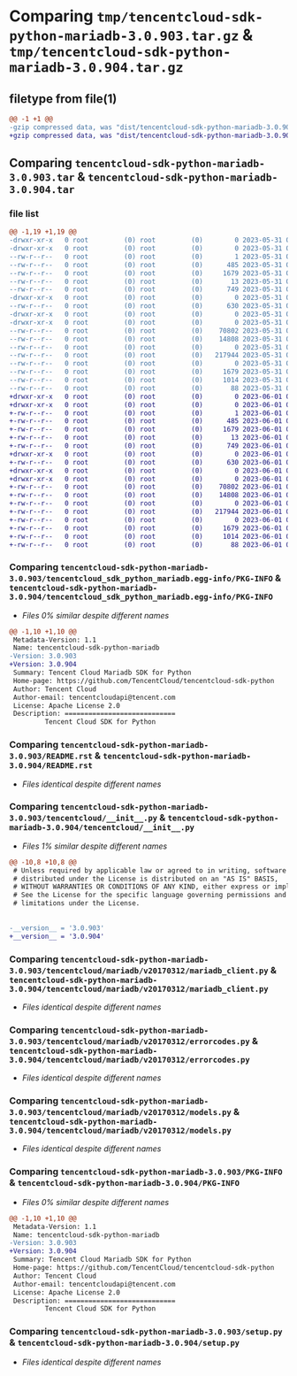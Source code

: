 # Comparing `tmp/tencentcloud-sdk-python-mariadb-3.0.903.tar.gz` & `tmp/tencentcloud-sdk-python-mariadb-3.0.904.tar.gz`

## filetype from file(1)

```diff
@@ -1 +1 @@
-gzip compressed data, was "dist/tencentcloud-sdk-python-mariadb-3.0.903.tar", last modified: Wed May 31 02:15:18 2023, max compression
+gzip compressed data, was "dist/tencentcloud-sdk-python-mariadb-3.0.904.tar", last modified: Thu Jun  1 02:38:47 2023, max compression
```

## Comparing `tencentcloud-sdk-python-mariadb-3.0.903.tar` & `tencentcloud-sdk-python-mariadb-3.0.904.tar`

### file list

```diff
@@ -1,19 +1,19 @@
-drwxr-xr-x   0 root         (0) root         (0)        0 2023-05-31 02:15:18.000000 tencentcloud-sdk-python-mariadb-3.0.903/
-drwxr-xr-x   0 root         (0) root         (0)        0 2023-05-31 02:15:18.000000 tencentcloud-sdk-python-mariadb-3.0.903/tencentcloud_sdk_python_mariadb.egg-info/
--rw-r--r--   0 root         (0) root         (0)        1 2023-05-31 02:15:18.000000 tencentcloud-sdk-python-mariadb-3.0.903/tencentcloud_sdk_python_mariadb.egg-info/dependency_links.txt
--rw-r--r--   0 root         (0) root         (0)      485 2023-05-31 02:15:18.000000 tencentcloud-sdk-python-mariadb-3.0.903/tencentcloud_sdk_python_mariadb.egg-info/SOURCES.txt
--rw-r--r--   0 root         (0) root         (0)     1679 2023-05-31 02:15:18.000000 tencentcloud-sdk-python-mariadb-3.0.903/tencentcloud_sdk_python_mariadb.egg-info/PKG-INFO
--rw-r--r--   0 root         (0) root         (0)       13 2023-05-31 02:15:18.000000 tencentcloud-sdk-python-mariadb-3.0.903/tencentcloud_sdk_python_mariadb.egg-info/top_level.txt
--rw-r--r--   0 root         (0) root         (0)      749 2023-05-31 02:15:18.000000 tencentcloud-sdk-python-mariadb-3.0.903/README.rst
-drwxr-xr-x   0 root         (0) root         (0)        0 2023-05-31 02:15:18.000000 tencentcloud-sdk-python-mariadb-3.0.903/tencentcloud/
--rw-r--r--   0 root         (0) root         (0)      630 2023-05-31 02:15:18.000000 tencentcloud-sdk-python-mariadb-3.0.903/tencentcloud/__init__.py
-drwxr-xr-x   0 root         (0) root         (0)        0 2023-05-31 02:15:18.000000 tencentcloud-sdk-python-mariadb-3.0.903/tencentcloud/mariadb/
-drwxr-xr-x   0 root         (0) root         (0)        0 2023-05-31 02:15:18.000000 tencentcloud-sdk-python-mariadb-3.0.903/tencentcloud/mariadb/v20170312/
--rw-r--r--   0 root         (0) root         (0)    70802 2023-05-31 02:15:18.000000 tencentcloud-sdk-python-mariadb-3.0.903/tencentcloud/mariadb/v20170312/mariadb_client.py
--rw-r--r--   0 root         (0) root         (0)    14808 2023-05-31 02:15:18.000000 tencentcloud-sdk-python-mariadb-3.0.903/tencentcloud/mariadb/v20170312/errorcodes.py
--rw-r--r--   0 root         (0) root         (0)        0 2023-05-31 02:15:18.000000 tencentcloud-sdk-python-mariadb-3.0.903/tencentcloud/mariadb/v20170312/__init__.py
--rw-r--r--   0 root         (0) root         (0)   217944 2023-05-31 02:15:18.000000 tencentcloud-sdk-python-mariadb-3.0.903/tencentcloud/mariadb/v20170312/models.py
--rw-r--r--   0 root         (0) root         (0)        0 2023-05-31 02:15:18.000000 tencentcloud-sdk-python-mariadb-3.0.903/tencentcloud/mariadb/__init__.py
--rw-r--r--   0 root         (0) root         (0)     1679 2023-05-31 02:15:18.000000 tencentcloud-sdk-python-mariadb-3.0.903/PKG-INFO
--rw-r--r--   0 root         (0) root         (0)     1014 2023-05-31 02:15:18.000000 tencentcloud-sdk-python-mariadb-3.0.903/setup.py
--rw-r--r--   0 root         (0) root         (0)       88 2023-05-31 02:15:18.000000 tencentcloud-sdk-python-mariadb-3.0.903/setup.cfg
+drwxr-xr-x   0 root         (0) root         (0)        0 2023-06-01 02:38:47.000000 tencentcloud-sdk-python-mariadb-3.0.904/
+drwxr-xr-x   0 root         (0) root         (0)        0 2023-06-01 02:38:47.000000 tencentcloud-sdk-python-mariadb-3.0.904/tencentcloud_sdk_python_mariadb.egg-info/
+-rw-r--r--   0 root         (0) root         (0)        1 2023-06-01 02:38:47.000000 tencentcloud-sdk-python-mariadb-3.0.904/tencentcloud_sdk_python_mariadb.egg-info/dependency_links.txt
+-rw-r--r--   0 root         (0) root         (0)      485 2023-06-01 02:38:47.000000 tencentcloud-sdk-python-mariadb-3.0.904/tencentcloud_sdk_python_mariadb.egg-info/SOURCES.txt
+-rw-r--r--   0 root         (0) root         (0)     1679 2023-06-01 02:38:47.000000 tencentcloud-sdk-python-mariadb-3.0.904/tencentcloud_sdk_python_mariadb.egg-info/PKG-INFO
+-rw-r--r--   0 root         (0) root         (0)       13 2023-06-01 02:38:47.000000 tencentcloud-sdk-python-mariadb-3.0.904/tencentcloud_sdk_python_mariadb.egg-info/top_level.txt
+-rw-r--r--   0 root         (0) root         (0)      749 2023-06-01 02:38:47.000000 tencentcloud-sdk-python-mariadb-3.0.904/README.rst
+drwxr-xr-x   0 root         (0) root         (0)        0 2023-06-01 02:38:47.000000 tencentcloud-sdk-python-mariadb-3.0.904/tencentcloud/
+-rw-r--r--   0 root         (0) root         (0)      630 2023-06-01 02:38:47.000000 tencentcloud-sdk-python-mariadb-3.0.904/tencentcloud/__init__.py
+drwxr-xr-x   0 root         (0) root         (0)        0 2023-06-01 02:38:47.000000 tencentcloud-sdk-python-mariadb-3.0.904/tencentcloud/mariadb/
+drwxr-xr-x   0 root         (0) root         (0)        0 2023-06-01 02:38:47.000000 tencentcloud-sdk-python-mariadb-3.0.904/tencentcloud/mariadb/v20170312/
+-rw-r--r--   0 root         (0) root         (0)    70802 2023-06-01 02:38:47.000000 tencentcloud-sdk-python-mariadb-3.0.904/tencentcloud/mariadb/v20170312/mariadb_client.py
+-rw-r--r--   0 root         (0) root         (0)    14808 2023-06-01 02:38:47.000000 tencentcloud-sdk-python-mariadb-3.0.904/tencentcloud/mariadb/v20170312/errorcodes.py
+-rw-r--r--   0 root         (0) root         (0)        0 2023-06-01 02:38:47.000000 tencentcloud-sdk-python-mariadb-3.0.904/tencentcloud/mariadb/v20170312/__init__.py
+-rw-r--r--   0 root         (0) root         (0)   217944 2023-06-01 02:38:47.000000 tencentcloud-sdk-python-mariadb-3.0.904/tencentcloud/mariadb/v20170312/models.py
+-rw-r--r--   0 root         (0) root         (0)        0 2023-06-01 02:38:47.000000 tencentcloud-sdk-python-mariadb-3.0.904/tencentcloud/mariadb/__init__.py
+-rw-r--r--   0 root         (0) root         (0)     1679 2023-06-01 02:38:47.000000 tencentcloud-sdk-python-mariadb-3.0.904/PKG-INFO
+-rw-r--r--   0 root         (0) root         (0)     1014 2023-06-01 02:38:47.000000 tencentcloud-sdk-python-mariadb-3.0.904/setup.py
+-rw-r--r--   0 root         (0) root         (0)       88 2023-06-01 02:38:47.000000 tencentcloud-sdk-python-mariadb-3.0.904/setup.cfg
```

### Comparing `tencentcloud-sdk-python-mariadb-3.0.903/tencentcloud_sdk_python_mariadb.egg-info/PKG-INFO` & `tencentcloud-sdk-python-mariadb-3.0.904/tencentcloud_sdk_python_mariadb.egg-info/PKG-INFO`

 * *Files 0% similar despite different names*

```diff
@@ -1,10 +1,10 @@
 Metadata-Version: 1.1
 Name: tencentcloud-sdk-python-mariadb
-Version: 3.0.903
+Version: 3.0.904
 Summary: Tencent Cloud Mariadb SDK for Python
 Home-page: https://github.com/TencentCloud/tencentcloud-sdk-python
 Author: Tencent Cloud
 Author-email: tencentcloudapi@tencent.com
 License: Apache License 2.0
 Description: ============================
         Tencent Cloud SDK for Python
```

### Comparing `tencentcloud-sdk-python-mariadb-3.0.903/README.rst` & `tencentcloud-sdk-python-mariadb-3.0.904/README.rst`

 * *Files identical despite different names*

### Comparing `tencentcloud-sdk-python-mariadb-3.0.903/tencentcloud/__init__.py` & `tencentcloud-sdk-python-mariadb-3.0.904/tencentcloud/__init__.py`

 * *Files 1% similar despite different names*

```diff
@@ -10,8 +10,8 @@
 # Unless required by applicable law or agreed to in writing, software
 # distributed under the License is distributed on an "AS IS" BASIS,
 # WITHOUT WARRANTIES OR CONDITIONS OF ANY KIND, either express or implied.
 # See the License for the specific language governing permissions and
 # limitations under the License.
 
 
-__version__ = '3.0.903'
+__version__ = '3.0.904'
```

### Comparing `tencentcloud-sdk-python-mariadb-3.0.903/tencentcloud/mariadb/v20170312/mariadb_client.py` & `tencentcloud-sdk-python-mariadb-3.0.904/tencentcloud/mariadb/v20170312/mariadb_client.py`

 * *Files identical despite different names*

### Comparing `tencentcloud-sdk-python-mariadb-3.0.903/tencentcloud/mariadb/v20170312/errorcodes.py` & `tencentcloud-sdk-python-mariadb-3.0.904/tencentcloud/mariadb/v20170312/errorcodes.py`

 * *Files identical despite different names*

### Comparing `tencentcloud-sdk-python-mariadb-3.0.903/tencentcloud/mariadb/v20170312/models.py` & `tencentcloud-sdk-python-mariadb-3.0.904/tencentcloud/mariadb/v20170312/models.py`

 * *Files identical despite different names*

### Comparing `tencentcloud-sdk-python-mariadb-3.0.903/PKG-INFO` & `tencentcloud-sdk-python-mariadb-3.0.904/PKG-INFO`

 * *Files 0% similar despite different names*

```diff
@@ -1,10 +1,10 @@
 Metadata-Version: 1.1
 Name: tencentcloud-sdk-python-mariadb
-Version: 3.0.903
+Version: 3.0.904
 Summary: Tencent Cloud Mariadb SDK for Python
 Home-page: https://github.com/TencentCloud/tencentcloud-sdk-python
 Author: Tencent Cloud
 Author-email: tencentcloudapi@tencent.com
 License: Apache License 2.0
 Description: ============================
         Tencent Cloud SDK for Python
```

### Comparing `tencentcloud-sdk-python-mariadb-3.0.903/setup.py` & `tencentcloud-sdk-python-mariadb-3.0.904/setup.py`

 * *Files identical despite different names*

